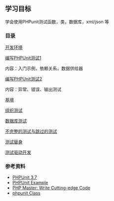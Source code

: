 ## 学习目标

学会使用PHPunit测试函数，类，数据库，xml/json 等

### 目录

[开发环境](1install.md)

[编写PHPUnit测试1](2start.md)

内容：入门示例，依赖关系，数据供给器

[编写PHPUnit测试2](3exception.md)

内容：异常、错误、输出测试

[基境](4fixtures.md)

[组织测试](5organizing.md)

[数据库测试](6database.md)

[不完整的测试与跳过的测试](7incompleteandskippedtests.md)

[测试替身](8doubles.md)

[测试驱动开发](12testdriven.md)


### 参考资料

* [PHPUnit 3.7](https://phpunit.de/manual/3.7/zh_cn/index.html)
* [PHPUnit Example](https://github.com/tamaragl/PHPUNIT)
* [PHP Master: Write Cutting-edge Code](http://www.sitepoint.com/store/php-master-write-cutting-edge-code/)
* [phpunit Class](http://www.sourcecodebrowser.com/phpunit/3.4.1plus-prepack/class_p_h_p_unit___extensions___database___data_set___data_set_filter.html)